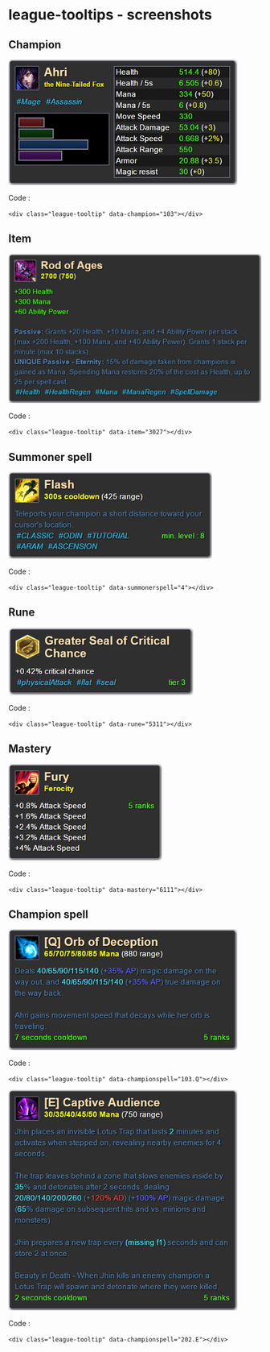 # league-tooltips - screenshots

## Champion
![Champion tooltip](previews/champion.png)

Code :

`<div class="league-tooltip" data-champion="103"></div>`

## Item
![Item tooltip](previews/item.png)

Code :

`<div class="league-tooltip" data-item="3027"></div>`

## Summoner spell
![Summoner spell tooltip](previews/summoner.png)

Code :

`<div class="league-tooltip" data-summonerspell="4"></div>`

## Rune
![Rune tooltip](previews/rune.png)

Code :

`<div class="league-tooltip" data-rune="5311"></div>`

## Mastery
![Mastery tooltip](previews/mastery.png)

Code :

`<div class="league-tooltip" data-mastery="6111"></div>`

## Champion spell
![Champion spell tooltip 1](previews/championspell1.png)

Code :

`<div class="league-tooltip" data-championspell="103.Q"></div>`

![Champion spell tooltip 2](previews/championspell2.png)

Code :

`<div class="league-tooltip" data-championspell="202.E"></div>`
